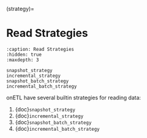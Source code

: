 (strategy)=

# Read Strategies

```{toctree}
:caption: Read Strategies
:hidden: true
:maxdepth: 3

snapshot_strategy
incremental_strategy
snapshot_batch_strategy
incremental_batch_strategy
```

onETL have several builtin strategies for reading data:

1. {doc}`snapshot_strategy`
2. {doc}`incremental_strategy`
3. {doc}`snapshot_batch_strategy`
4. {doc}`incremental_batch_strategy`
